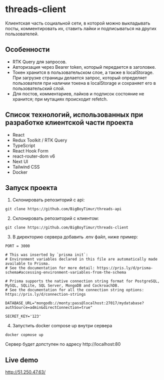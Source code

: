 # threads-client
Клиентская часть социальной сети, в которой можно выкладывать посты, комментировать их, ставить лайки и подписываться на других пользователей.

## Особенности
- RTK Query для запросов.
- Авторизация через Bearer token, который передается в заголовке.
- Токен хранится в пользовательском слое, а также в localStorage. При загрузке страницы делается запрос, который определяет пользователя при наличии токена в localStorage и сохраняет его в пользовательский слой.
- Для постов, комментариев, лайков и подписок состояние не хранится; при мутациях происходит refetch.

## Список технологий, использованных при разработке клиентской части проекта
- React
- Redux Toolkit / RTK Query
- TypeScript
- React Hook Form
- react-router-dom v6
- Next UI
- Tailwind CSS
- Docker

## Запуск проекта
1. Склонировать репозиторий с api:
```
git clone https://github.com/BigBoyTimur/threads-api
```
2. Склонировать репозиторий с клиентом:
```
git clone https://github.com/BigBoyTimur/threads-client
```
3. В директорию сервера добавить .env файл, ниже пример:
```
PORT = 3000

# This was inserted by `prisma init`:
# Environment variables declared in this file are automatically made available to Prisma.
# See the documentation for more detail: https://pris.ly/d/prisma-schema#accessing-environment-variables-from-the-schema

# Prisma supports the native connection string format for PostgreSQL, MySQL, SQLite, SQL Server, MongoDB and CockroachDB.
# See the documentation for all the connection string options: https://pris.ly/d/connection-strings

DATABASE_URL="mongodb://monty:pass@localhost:27017/mydatabase?authSource=admin&directConnection=true"

SECRET_KEY='123'
```
4. Запустить docker compose up внутри сервера
```
docker copmose up
```
Сервер будет допступен по адресу http://localhost:80

## Live demo
http://51.250.47.63/


